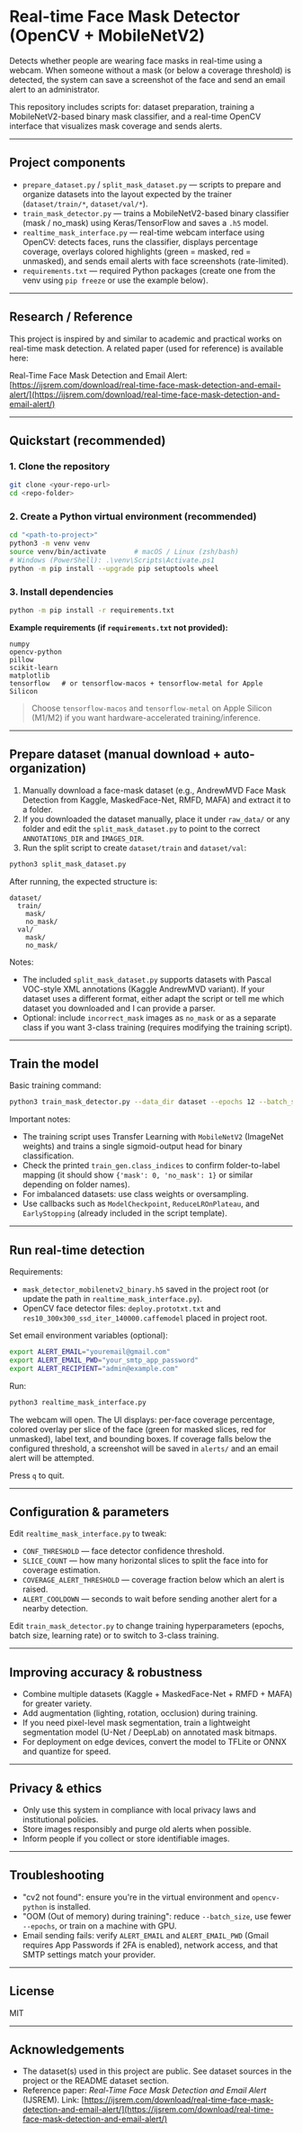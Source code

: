# Real-time Face Mask Detector (OpenCV + MobileNetV2)

Detects whether people are wearing face masks in real-time using a webcam. When someone without a mask (or below a coverage threshold) is detected, the system can save a screenshot of the face and send an email alert to an administrator.

This repository includes scripts for: dataset preparation, training a MobileNetV2-based binary mask classifier, and a real-time OpenCV interface that visualizes mask coverage and sends alerts.

---

## Project components

* `prepare_dataset.py` / `split_mask_dataset.py` — scripts to prepare and organize datasets into the layout expected by the trainer (`dataset/train/*`, `dataset/val/*`).
* `train_mask_detector.py` — trains a MobileNetV2-based binary classifier (mask / no_mask) using Keras/TensorFlow and saves a `.h5` model.
* `realtime_mask_interface.py` — real-time webcam interface using OpenCV: detects faces, runs the classifier, displays percentage coverage, overlays colored highlights (green = masked, red = unmasked), and sends email alerts with face screenshots (rate-limited).
* `requirements.txt` — required Python packages (create one from the venv using `pip freeze` or use the example below).

---

## Research / Reference

This project is inspired by and similar to academic and practical works on real-time mask detection. A related paper (used for reference) is available here:

Real-Time Face Mask Detection and Email Alert: [https://ijsrem.com/download/real-time-face-mask-detection-and-email-alert/](https://ijsrem.com/download/real-time-face-mask-detection-and-email-alert/)

---

## Quickstart (recommended)

### 1. Clone the repository

```bash
git clone <your-repo-url>
cd <repo-folder>
```

### 2. Create a Python virtual environment (recommended)

```bash
cd "<path-to-project>"
python3 -m venv venv
source venv/bin/activate       # macOS / Linux (zsh/bash)
# Windows (PowerShell): .\venv\Scripts\Activate.ps1
python -m pip install --upgrade pip setuptools wheel
```

### 3. Install dependencies

```bash
python -m pip install -r requirements.txt
```

**Example requirements (if `requirements.txt` not provided):**

```
numpy
opencv-python
pillow
scikit-learn
matplotlib
tensorflow   # or tensorflow-macos + tensorflow-metal for Apple Silicon
```

> Choose `tensorflow-macos` and `tensorflow-metal` on Apple Silicon (M1/M2) if you want hardware-accelerated training/inference.

---

## Prepare dataset (manual download + auto-organization)

1. Manually download a face-mask dataset (e.g., AndrewMVD Face Mask Detection from Kaggle, MaskedFace-Net, RMFD, MAFA) and extract it to a folder.
2. If you downloaded the dataset manually, place it under `raw_data/` or any folder and edit the `split_mask_dataset.py` to point to the correct `ANNOTATIONS_DIR` and `IMAGES_DIR`.
3. Run the split script to create `dataset/train` and `dataset/val`:

```bash
python3 split_mask_dataset.py
```

After running, the expected structure is:

```
dataset/
  train/
    mask/
    no_mask/
  val/
    mask/
    no_mask/
```

Notes:

* The included `split_mask_dataset.py` supports datasets with Pascal VOC-style XML annotations (Kaggle AndrewMVD variant). If your dataset uses a different format, either adapt the script or tell me which dataset you downloaded and I can provide a parser.
* Optional: include `incorrect_mask` images as `no_mask` or as a separate class if you want 3-class training (requires modifying the training script).

---

## Train the model

Basic training command:

```bash
python3 train_mask_detector.py --data_dir dataset --epochs 12 --batch_size 32 --output mask_detector_mobilenetv2_binary.h5
```

Important notes:

* The training script uses Transfer Learning with `MobileNetV2` (ImageNet weights) and trains a single sigmoid-output head for binary classification.
* Check the printed `train_gen.class_indices` to confirm folder-to-label mapping (it should show `{'mask': 0, 'no_mask': 1}` or similar depending on folder names).
* For imbalanced datasets: use class weights or oversampling.
* Use callbacks such as `ModelCheckpoint`, `ReduceLROnPlateau`, and `EarlyStopping` (already included in the script template).

---

## Run real-time detection

Requirements:

* `mask_detector_mobilenetv2_binary.h5` saved in the project root (or update the path in `realtime_mask_interface.py`).
* OpenCV face detector files: `deploy.prototxt.txt` and `res10_300x300_ssd_iter_140000.caffemodel` placed in project root.

Set email environment variables (optional):

```bash
export ALERT_EMAIL="youremail@gmail.com"
export ALERT_EMAIL_PWD="your_smtp_app_password"
export ALERT_RECIPIENT="admin@example.com"
```

Run:

```bash
python3 realtime_mask_interface.py
```

The webcam will open. The UI displays: per-face coverage percentage, colored overlay per slice of the face (green for masked slices, red for unmasked), label text, and bounding boxes. If coverage falls below the configured threshold, a screenshot will be saved in `alerts/` and an email alert will be attempted.

Press `q` to quit.

---

## Configuration & parameters

Edit `realtime_mask_interface.py` to tweak:

* `CONF_THRESHOLD` — face detector confidence threshold.
* `SLICE_COUNT` — how many horizontal slices to split the face into for coverage estimation.
* `COVERAGE_ALERT_THRESHOLD` — coverage fraction below which an alert is raised.
* `ALERT_COOLDOWN` — seconds to wait before sending another alert for a nearby detection.

Edit `train_mask_detector.py` to change training hyperparameters (epochs, batch size, learning rate) or to switch to 3-class training.

---

## Improving accuracy & robustness

* Combine multiple datasets (Kaggle + MaskedFace-Net + RMFD + MAFA) for greater variety.
* Add augmentation (lighting, rotation, occlusion) during training.
* If you need pixel-level mask segmentation, train a lightweight segmentation model (U-Net / DeepLab) on annotated mask bitmaps.
* For deployment on edge devices, convert the model to TFLite or ONNX and quantize for speed.

---

## Privacy & ethics

* Only use this system in compliance with local privacy laws and institutional policies.
* Store images responsibly and purge old alerts when possible.
* Inform people if you collect or store identifiable images.

---

## Troubleshooting

* "cv2 not found": ensure you're in the virtual environment and `opencv-python` is installed.
* "OOM (Out of memory) during training": reduce `--batch_size`, use fewer `--epochs`, or train on a machine with GPU.
* Email sending fails: verify `ALERT_EMAIL` and `ALERT_EMAIL_PWD` (Gmail requires App Passwords if 2FA is enabled), network access, and that SMTP settings match your provider.

---

## License

MIT

---

## Acknowledgements

* The dataset(s) used in this project are public. See dataset sources in the project or the README dataset section.
* Reference paper: *Real-Time Face Mask Detection and Email Alert* (IJSREM). Link: [https://ijsrem.com/download/real-time-face-mask-detection-and-email-alert/](https://ijsrem.com/download/real-time-face-mask-detection-and-email-alert/)
